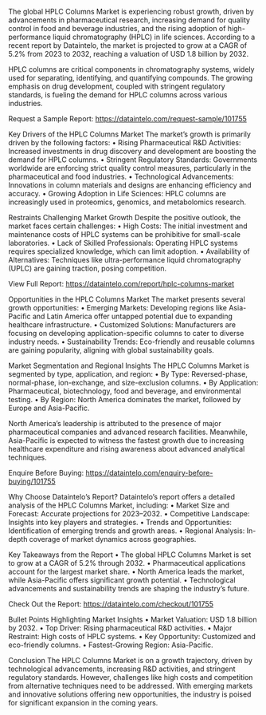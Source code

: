 The global HPLC Columns Market is experiencing robust growth, driven by advancements in pharmaceutical research, increasing demand for quality control in food and beverage industries, and the rising adoption of high-performance liquid chromatography (HPLC) in life sciences. According to a recent report by Dataintelo, the market is projected to grow at a CAGR of 5.2% from 2023 to 2032, reaching a valuation of USD 1.8 billion by 2032.

HPLC columns are critical components in chromatography systems, widely used for separating, identifying, and quantifying compounds. The growing emphasis on drug development, coupled with stringent regulatory standards, is fueling the demand for HPLC columns across various industries.

Request a Sample Report: https://dataintelo.com/request-sample/101755

Key Drivers of the HPLC Columns Market
The market’s growth is primarily driven by the following factors:
•	Rising Pharmaceutical R&D Activities: Increased investments in drug discovery and development are boosting the demand for HPLC columns.
•	Stringent Regulatory Standards: Governments worldwide are enforcing strict quality control measures, particularly in the pharmaceutical and food industries.
•	Technological Advancements: Innovations in column materials and designs are enhancing efficiency and accuracy.
•	Growing Adoption in Life Sciences: HPLC columns are increasingly used in proteomics, genomics, and metabolomics research.

Restraints Challenging Market Growth
Despite the positive outlook, the market faces certain challenges:
•	High Costs: The initial investment and maintenance costs of HPLC systems can be prohibitive for small-scale laboratories.
•	Lack of Skilled Professionals: Operating HPLC systems requires specialized knowledge, which can limit adoption.
•	Availability of Alternatives: Techniques like ultra-performance liquid chromatography (UPLC) are gaining traction, posing competition.

View Full Report: https://dataintelo.com/report/hplc-columns-market

Opportunities in the HPLC Columns Market
The market presents several growth opportunities:
•	Emerging Markets: Developing regions like Asia-Pacific and Latin America offer untapped potential due to expanding healthcare infrastructure.
•	Customized Solutions: Manufacturers are focusing on developing application-specific columns to cater to diverse industry needs.
•	Sustainability Trends: Eco-friendly and reusable columns are gaining popularity, aligning with global sustainability goals.

Market Segmentation and Regional Insights
The HPLC Columns Market is segmented by type, application, and region:
•	By Type: Reversed-phase, normal-phase, ion-exchange, and size-exclusion columns.
•	By Application: Pharmaceutical, biotechnology, food and beverage, and environmental testing.
•	By Region: North America dominates the market, followed by Europe and Asia-Pacific.

North America’s leadership is attributed to the presence of major pharmaceutical companies and advanced research facilities. Meanwhile, Asia-Pacific is expected to witness the fastest growth due to increasing healthcare expenditure and rising awareness about advanced analytical techniques.

Enquire Before Buying: https://dataintelo.com/enquiry-before-buying/101755

Why Choose Dataintelo’s Report?
Dataintelo’s report offers a detailed analysis of the HPLC Columns Market, including:
•	Market Size and Forecast: Accurate projections for 2023–2032.
•	Competitive Landscape: Insights into key players and strategies.
•	Trends and Opportunities: Identification of emerging trends and growth areas.
•	Regional Analysis: In-depth coverage of market dynamics across geographies.

Key Takeaways from the Report
•	The global HPLC Columns Market is set to grow at a CAGR of 5.2% through 2032.
•	Pharmaceutical applications account for the largest market share.
•	North America leads the market, while Asia-Pacific offers significant growth potential.
•	Technological advancements and sustainability trends are shaping the industry’s future.

Check Out the Report: https://dataintelo.com/checkout/101755

Bullet Points Highlighting Market Insights
•	Market Valuation: USD 1.8 billion by 2032.
•	Top Driver: Rising pharmaceutical R&D activities.
•	Major Restraint: High costs of HPLC systems.
•	Key Opportunity: Customized and eco-friendly columns.
•	Fastest-Growing Region: Asia-Pacific.

Conclusion
The HPLC Columns Market is on a growth trajectory, driven by technological advancements, increasing R&D activities, and stringent regulatory standards. However, challenges like high costs and competition from alternative techniques need to be addressed. With emerging markets and innovative solutions offering new opportunities, the industry is poised for significant expansion in the coming years.

